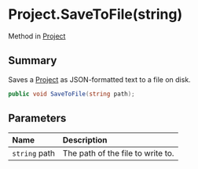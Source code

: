 # Project.SaveToFile(string)

Method in [Project](/docs/api/csharp/yarn.compiler.project.md)

## Summary


Saves a  <a href="yarn.compiler.project.md">Project</a>  as JSON-formatted text to a file on
disk.


```csharp
public void SaveToFile(string path);
```

## Parameters

|Name|Description|
|:---|:---|
|`string` path|The path of the file to write to.|

